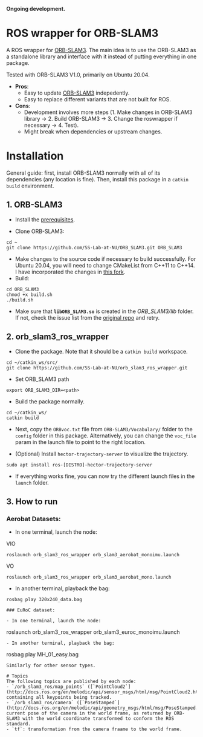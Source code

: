 **Ongoing development.**

# ROS wrapper for ORB-SLAM3

A ROS wrapper for [ORB-SLAM3](https://github.com/UZ-SLAMLab/ORB_SLAM3). The main idea is to use the ORB-SLAM3 as a standalone library and interface with it instead of putting everything in one package. 

Tested with ORB-SLAM3 V1.0, primarily on Ubuntu 20.04.

- **Pros**:
  - Easy to update [ORB-SLAM3](https://github.com/UZ-SLAMLab/ORB_SLAM3#orb-slam3) indepedently.
  - Easy to replace different variants that are not built for ROS.
- **Cons**:
  - Development involves more steps (1. Make changes in ORB-SLAM3 library -> 2. Build ORB-SLAM3 -> 3. Change the roswrapper if necessary -> 4. Test).
  - Might break when dependencies or upstream changes.


# Installation

General guide: first, install ORB-SLAM3 normally with all of its dependencies (any location is fine). Then, install this package in a ```catkin build``` environment.

## 1. ORB-SLAM3

- Install the [prerequisites](https://github.com/SS-Lab-at-NU/ORB_SLAM3#2-prerequisites).

- Clone ORB-SLAM3:
```
cd ~
git clone https://github.com/SS-Lab-at-NU/ORB_SLAM3.git ORB_SLAM3
```
- Make changes to the source code if necessary to build successfully. For Ubuntu 20.04, you will need to change CMakeList from C++11 to C++14. I have incorporated the changes in [this fork](
https://github.com/thien94/ORB_SLAM3).
- Build:
```
cd ORB_SLAM3
chmod +x build.sh
./build.sh
```
- Make sure that **`libORB_SLAM3.so`** is created in the *ORB_SLAM3/lib* folder. If not, check the issue list from the [original repo](https://github.com/UZ-SLAMLab/ORB_SLAM3/issues) and retry.

## 2. orb_slam3_ros_wrapper

- Clone the package. Note that it should be a `catkin build` workspace.
```
cd ~/catkin_ws/src/
git clone https://github.com/SS-Lab-at-NU/orb_slam3_ros_wrapper.git
```

- Set ORB_SLAM3 path
```
export ORB_SLAM3_DIR=<path>
```

- Build the package normally.
```
cd ~/catkin_ws/
catkin build
```

- Next, copy the `ORBvoc.txt` file from `ORB-SLAM3/Vocabulary/` folder to the `config` folder in this package. Alternatively, you can change the `voc_file` param in the launch file to point to the right location.

- (Optional) Install `hector-trajectory-server` to visualize the trajectory.
```
sudo apt install ros-[DISTRO]-hector-trajectory-server
```

- If everything works fine, you can now try the different launch files in the `launch` folder.

## 3. How to run

### Aerobat Datasets:

- In one terminal, launch the node:

VIO
```
roslaunch orb_slam3_ros_wrapper orb_slam3_aerobat_monoimu.launch
```
VO
```
roslaunch orb_slam3_ros_wrapper orb_slam3_aerobat_mono.launch
```

- In another terminal, playback the bag:
```
rosbag play 320x240_data.bag

### EuRoC dataset:

- In one terminal, launch the node:
```
roslaunch orb_slam3_ros_wrapper orb_slam3_euroc_monoimu.launch
```
- In another terminal, playback the bag:
```
rosbag play MH_01_easy.bag
```
Similarly for other sensor types.

# Topics
The following topics are published by each node:
- `/orb_slam3_ros/map_points` ([`PointCloud2`](http://docs.ros.org/en/melodic/api/sensor_msgs/html/msg/PointCloud2.html)) containing all keypoints being tracked.
- `/orb_slam3_ros/camera` ([`PoseStamped`](http://docs.ros.org/en/melodic/api/geometry_msgs/html/msg/PoseStamped.html)): current pose of the camera in the world frame, as returned by ORB-SLAM3 with the world coordinate transformed to conform the ROS standard.
- `tf`: transformation from the camera fraame to the world frame.
